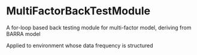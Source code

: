 # MultiFactorBackTestModule
A for-loop based back testing module for multi-factor model, deriving from BARRA model

Applied to environment whose data frequency is structured
